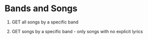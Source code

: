 # Bands and Songs

1. GET all songs by a specific band

2. GET songs by a specific band - only songs with no explicit lyrics
